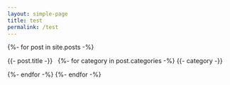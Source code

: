 ```yaml
---
layout: simple-page
title: test
permalink: /test
---
```


{%- for post in site.posts -%}
  <p>
  {{- post.title -}}&nbsp;&nbsp;
  {%- for category in post.categories -%}
  {{- category -}}&nbsp;&nbsp;
  </p>
  {%- endfor -%}
{%- endfor -%}
